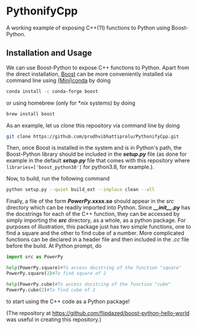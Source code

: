 # PythonifyCpp
A working example of exposing C++(11) functions to Python using Boost-Python.

## Installation and Usage

We can use Boost-Python to expose C++ functions to Python. Apart from the direct installation, [Boost](https://www.boost.org/) can be more conveniently installed via command line using [(Mini)conda](https://docs.conda.io/en/latest/miniconda.html) by doing

```bash
conda install -c conda-forge boost
```

or using homebrew (only for **nix* systems) by doing

```bash
brew install boost
```



As an example, let us clone this repository via command line by doing

```bash
git clone https://github.com/prudhvibhattiprolu/PythonifyCpp.git
```

Then, once Boost is installed in the system and is in Python's path, the Boost-Python library should be included in the __*setup.py*__ file (as done for example in the default __*setup.py*__ file that comes with this repository where `libraries=['boost_python38']` for python3.8, for example.).



Now, to build, run the following command

```bash
python setup.py --quiet build_ext --inplace clean --all
```



Finally, a file of the form __*PowerPy.xxxx.so*__ should appear in the *src* directory which can be readily imported into Python. Since __*\_\_init\_\_.py*__ has the docstrings for each of the C++ function, they can be accessed by simply importing the __*src*__ directory, as a whole, as a python package. For purposes of illustration, this package just has two simple functions, one to find a square and the other to find cube of a number. More complicated functions can be declared in a header file and then included in the *.cc* file before the build. At Python prompt, do

```python
import src as PowerPy

help(PowerPy.square)#To access docstring of the function "square"
PowerPy.square(2)#To find square of 2

help(PowerPy.cube)#To access docstring of the function "cube"
PowerPy.cube(2)#To find cube of 2
```

to start using the C++ code as a Python package!

(The repository at https://github.com/flipdazed/boost-python-hello-world was useful in creating this repository.)
